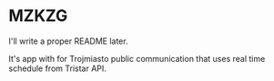 # MZKZG

I'll write a proper README later.

It's app with for Trojmiasto public communication that uses real time schedule from Tristar API.
